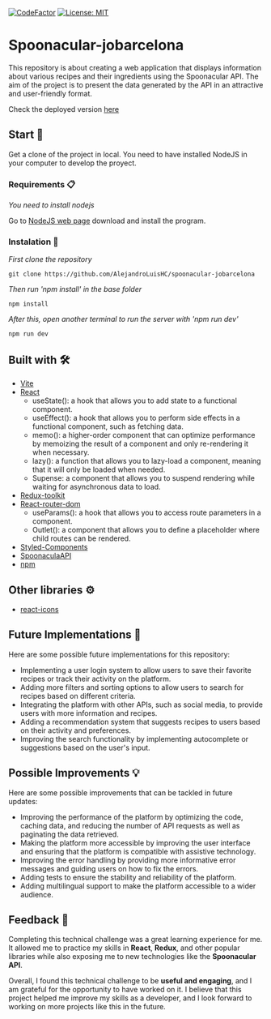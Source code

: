 [![CodeFactor](https://www.codefactor.io/repository/github/alejandroluishc/spoonacular-jobarcelona/badge)](https://www.codefactor.io/repository/github/alejandroluishc/spoonacular-jobarcelona)
[![License: MIT](https://img.shields.io/badge/License-MIT-yellow.svg)](https://opensource.org/licenses/MIT)
# Spoonacular-jobarcelona

This repository is about creating a web application that displays information about various recipes and their ingredients using the Spoonacular API. The aim of the project is to present the data generated by the API in an attractive and user-friendly format. 

Check the deployed version [here](https://jobarcelonaspoonacular.netlify.app)

## Start 🚀

Get a clone of the project in local. You need to have installed NodeJS in your computer to develop the proyect.

### Requirements 📋

_You need to install nodejs_

Go to [NodeJS web page](https://nodejs.org/es/) download and install the
program.

### Instalation 🔧

_First clone the repository_

```
git clone https://github.com/AlejandroLuisHC/spoonacular-jobarcelona
```

_Then run 'npm install' in the base folder_

```
npm install
```

_After this, open another terminal to run the server with 'npm run dev'_

```
npm run dev
```

## Built with 🛠️
- [Vite](https://vitejs.dev/)
- [React](https://es.reactjs.org/)
  - useState(): a hook that allows you to add state to a functional component.
  - useEffect(): a hook that allows you to perform side effects in a functional component, such as fetching data.
  - memo(): a higher-order component that can optimize performance by memoizing the result of a component and only re-rendering it when necessary.
  - lazy(): a function that allows you to lazy-load a component, meaning that it will only be loaded when needed.
  - Supense: a component that allows you to suspend rendering while waiting for asynchronous data to load.
- [Redux-toolkit](https://redux-toolkit.js.org/)
- [React-router-dom](https://reactrouter.com/en/main)
  - useParams(): a hook that allows you to access route parameters in a component.
  - Outlet(): a component that allows you to define a placeholder where child routes can be rendered.
- [Styled-Components](https://styled-components.com/)
- [SpoonaculaAPI](https://spoonacular.com/food-api)
- [npm](https://www.npmjs.com/)


## Other libraries ⚙️
- [react-icons](https://react-icons.github.io/react-icons)

## Future Implementations 🚀
Here are some possible future implementations for this repository:

- Implementing a user login system to allow users to save their favorite recipes or track their activity on the platform.
- Adding more filters and sorting options to allow users to search for recipes based on different criteria.
- Integrating the platform with other APIs, such as social media, to provide users with more information and recipes.
- Adding a recommendation system that suggests recipes to users based on their activity and preferences.
- Improving the search functionality by implementing autocomplete or suggestions based on the user's input.

## Possible Improvements 💡
Here are some possible improvements that can be tackled in future updates:

- Improving the performance of the platform by optimizing the code, caching data, and reducing the number of API requests as well as paginating the data retrieved.
- Making the platform more accessible by improving the user interface and ensuring that the platform is compatible with assistive technology.
- Improving the error handling by providing more informative error messages and guiding users on how to fix the errors.
- Adding tests to ensure the stability and reliability of the platform.
- Adding multilingual support to make the platform accessible to a wider audience.

## Feedback 📣
Completing this technical challenge was a great learning experience for me. It allowed me to practice my skills in **React**, **Redux**, and other popular libraries while also exposing me to new technologies like the **Spoonacular API**.

Overall, I found this technical challenge to be **useful and engaging**, and I am grateful for the opportunity to have worked on it. I believe that this project helped me improve my skills as a developer, and I look forward to working on more projects like this in the future.
